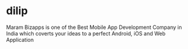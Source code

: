 # dilip
Maram Bizapps is one of the Best Mobile App Development Company in India which coverts your ideas to a perfect Android, iOS and Web Application
